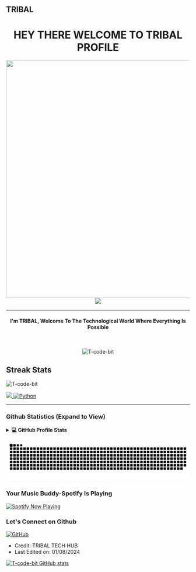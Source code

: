 ## TRIBAL

<h1 align="center"> HEY THERE WELCOME TO TRIBAL PROFILE </h1>
<p align="center">
<img src="https://i.imgur.com/R9Fva2U.jpeg" width="600" height="650"/

<p align="center">
  <a href="https://github.com/khrlmstfa/readme-typing-svg"><img src="https://readme-typing-svg.herokuapp.com?lines=I'VE+FOUND+PEACE+IN+DEBUGGING;SPECIALISED+IN+PROGRAMMING+AND+CODING;WELCOME+TO+TRIBAL+EMPIRE;LONG+LIVE+THE+CLAN&center=true&width=500&height=50"></a>
</p>
<hr/>
<h4 align="center"> I'm TRIBAL, Welcome To The Technological World Where Everything Is Possible</h4>
<br>
<p align="center"> <img src="https://komarev.com/ghpvc/?username=T-code-bit&label=Profile%20views&color=0e75b6&style=plastic" alt="T-code-bit" /> </p>



## Streak Stats 
<p align="left"><img src="https://github-readme-streak-stats.herokuapp.com/?user=T-code-bit&theme=algolia" alt="T-code-bit"  /></p>

<p align="left"> 


   
   <a href="https://www.youtube.com/@keithkeizzah"><img width="83" hight="100" src="https://cdn.icon-icons.com/icons2/2530/PNG/512/whatsapp_button_icon_151832.png">
   <a href="https://www.python.org" target="_blank">
    <img alt="Python" src="https://img.shields.io/badge/Python%20-%2314354C.svg?logo=python&logoColor=white">
  </a>

</p>



------

### Github Statistics (Expand to View) 


<details> 
  <summary><b>💻 GitHub Profile Stats</b></summary>
  <br/>
  <p align="left">
    <a href="https://github.com/T-code-bit/github-readme-stats"><img alt="T-code-bit's Github Stats" src="https://github-readme-stats.vercel.app/api?username=T-code-bit&show_icons=true&count_private=true&theme=algolia" height="192px"/></a>
<br/>
  &nbsp;
	  <img src="https://github-readme-stats.vercel.app/api/top-langs?username=eabdalmufid&show_icons=true&locale=en&layout=compact&theme=algolia" alt="eabdalmufid" height="192px"/>
  <br/>
<br/>
  <b>Note:</b> Top languages is only a metric of the languages my public code consists of and doesn't reflect experience or skill level.
  </p>
</details>

</details>

<p align="left">
<img src="https://github.com/Platane/snk/raw/output/github-contribution-grid-snake.svg" alt="nz" width="700"/>
</p>

### Your Music Buddy-Spotify Is Playing

<p align="left">
  <a href="https://open.spotify.com/user/hbv7yzic965h9y82w194av0cz" target="_blank"><img src="https://now-playing-on-spotify.vercel.app/api/spotify" alt="Spotify Now Playing" width="350"/></a>
</p>

### Let's Connect on Github
<p align="left">
	<a href="https://github.com/T-code-bit/"><img src="https://img.icons8.com/bubbles/50/000000/github.png" alt="GitHub"/></a>
	
</p>



* Credit: TRIBAL TECH HUB
* Last Edited on: 01/08/2024




[![T-code-bit GitHub stats](https://github-readme-stats.vercel.app/api?username=T-code-bit&show_icons=true&theme=radical)](https://github.com/T-code-bit)
